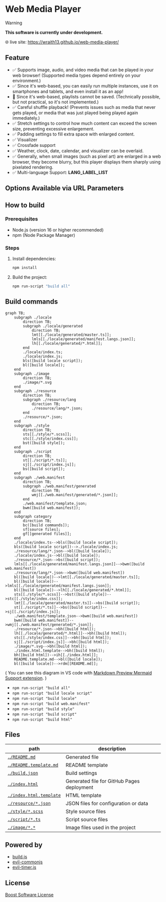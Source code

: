 # Web Media Player

> [!WARNING]
> **This software is currently under development.**

🌐 live site: <https://wraith13.github.io/web-media-player/>

## Feature

- ✅ Supports image, audio, and video media that can be played in your web browser! (Supported media types depend entirely on your environment.)
- ✅ Since it's web-based, you can easily run multiple instances, use it on smartphones and tablets, and even install it as an app!
- 🚫 Since it's web-based, playlists cannot be saved. (Technically possible, but not practical, so it's not implemented.)
- ✅ Careful shuffle playback! (Prevents issues such as media that never gets played, or media that was just played being played again immediately.)
- ✅ Stretch settings to control how much content can exceed the screen size, preventing excessive enlargement.
- ✅ Padding settings to fill extra space with enlarged content.
- ✅ Visualizer
- ✅ Crossfade support
- ✅ Weather, clock, date, calendar, and visualizer can be overlaid.
- ✅ Generally, when small images (such as pixel art) are enlarged in a web browser, they become blurry, but this player displays them sharply using pixelated rendering.
- ✅ Multi-language Support: __LANG_LABEL_LIST__

## Options Available via URL Parameters

## How to build

### Prerequisites

- Node.js (version 16 or higher recommended)
- npm (Node Package Manager)

### Steps

1. Install dependencies:
   ```sh
   npm install
   ```
2. Build the project:
   ```sh
   npm run-script "build all"
   ```

## Build commands

```mermaid
graph TB;
    subgraph ./locale
        direction TB;
        subgraph ./locale/generated
            direction TB;
            lmt[[./locale/generated/master.ts]];
            lmls[[./locale/generated/manifest.langs.json]];
            lh[[./locale/generated/*.html]];
        end
        ./locale/index.ts;
        ./locale/index.js;
        bls([build locale script]);
        bl([build locale]);
    end
    subgraph ./image
        direction TB;
        ./image/*.svg
    end
    subgraph ./resource
        direction TB;
        subgraph ./resource/lang
            direction TB;
            ./resource/lang/*.json;
        end
        ./resource/*.json;
    end
    subgraph ./style
        direction TB;
        sts[[./style/*.scss]];
        stc[[./style/index.css]];
        bst([build style]);
    end
    subgraph ./script
        direction TB;
        st[[./script/*.ts]];
        sj[[./script/index.js]];
        bs([build script]);
    end
    subgraph ./web.manifest
        direction TB;
        subgraph ./web.manifest/generated
            direction TB;
            wmj[[./web.manifest/generated/*.json]];
        end
        ./web.manifest/template.json;
        bwm([build web.manifest]);
    end
    subgraph category
        direction TB;
        bc([build commands]);
        sf[source files];
        gf[[generated files]];
    end
    ./locale/index.ts-->bls([build locale script]);
    bls([build locale script])-->./locale/index.js;
    ./resource/lang/*.json-->bl([build locale]);
    ./locale/index.js-->bl([build locale]);
    ./resource/*.json-->bs([build script]);
    lmls[[./locale/generated/manifest.langs.json]]-->bwm([build web.manifest])
    ./resource/lang/*.json-->bwm([build web.manifest])
    bl([build locale])-->lmt[[./locale/generated/master.ts]];
    bl([build locale])-->lmls[[./locale/generated/manifest.langs.json]];
    bl([build locale])-->lh[[./locale/generated/*.html]];
    sts[[./style/*.scss]]-->bst([build style])-->stc[[./style/index.css]];
    lmt[[./locale/generated/master.ts]]-->bs([build script]);
    st[[./script/*.ts]]-->bs([build script])-->sj[[./script/index.js]];
    ./web.manifest/template.json-->bwm([build web.manifest])
    bwm([build web.manifest])-->wmj[[./web.manifest/generated/*.json]];
    ./resource/*.json-->bh([build html]);
    lh[[./locale/generated/*.html]]-->bh([build html]);
    stc[[./style/index.css]]-->bh([build html]);
    sj[[./script/index.js]]-->bh([build html]);
    ./image/*.svg-->bh([build html]);
    ./index.html.template-->bh([build html]);
    bh([build html])-->ih[[./index.html]];
    README.template.md-->bl([build locale]);
    bl([build locale])-->rdm[[README.md]];
```
( You can see this diagram in VS code with [Markdown Preview Mermaid Support extension](https://marketplace.visualstudio.com/items?itemName=bierner.markdown-mermaid). )

- `npm run-script "build all"`
- `npm run-script "build locale script"`
- `npm run-script "build locale"`
- `npm run-script "build web.manifest"`
- `npm run-script "build style"`
- `npm run-script "build script"`
- `npm run-script "build html"`


## Files

|path|description|
|---|---|
|[`./README.md`](./README.md)|Generated file|
|[`./README.template.md`](./README.template.md)|README template|
|[`./build.json`](./build.json)|Build settings|
|[`./index.html`](./index.html)|Generated file for GitHub Pages deployment|
|[`./index.html.template`](./index.html.template)|HTML template|
|[`./resource/*.json`](./resource/)|JSON files for configuration or data|
|[`./style/*.scss`](./style/)|Style source files|
|[`./script/*.ts`](./script/)|Script source files|
|[`./image/*.*`](./image/)|Image files used in the project|

## Powered by

- [build.js](https://github.com/wraith13/build.js)
- [evil-commonjs](https://github.com/wraith13/evil-commonjs)
- [evil-timer.js](https://github.com/wraith13/evil-timer.js)

## License

[Boost Software License](./LICENSE_1_0.txt)
